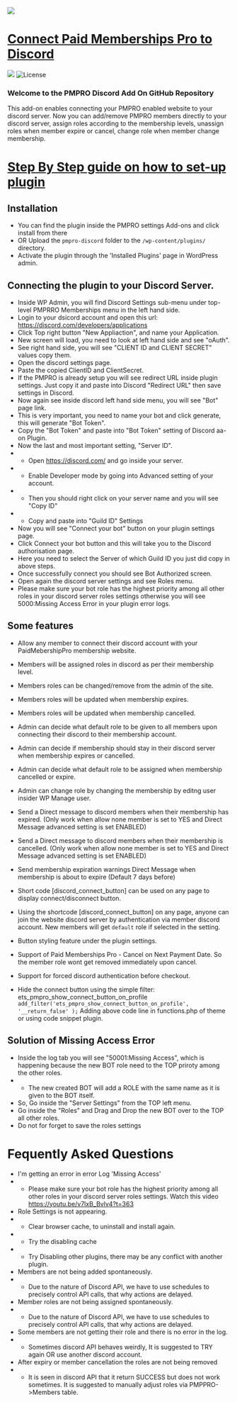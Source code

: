 ![](https://www.expresstechsoftwares.com/wp-content/uploads/paidmembershippro_discord_addon_banner.png)

# [Connect Paid Memberships Pro to Discord](https://www.expresstechsoftwares.com/step-by-step-documentation-guide-on-how-to-connect-pmpro-and-discord-server-using-discord-addon/) #
![](https://img.shields.io/badge/build-passing-green) ![License](https://img.shields.io/badge/license-GPL--2.0%2B-red.svg)

### Welcome to the PMPRO Discord Add On GitHub Repository

This add-on enables connecting your PMPRO enabled website to your discord server. Now you can add/remove PMPRO members directly to your discord server, assign roles according to the membership levels, unassign roles when member expire or cancel, change role when member change membership.

# [Step By Step guide on how to set-up plugin](https://www.expresstechsoftwares.com/step-by-step-documentation-guide-on-how-to-connect-pmpro-and-discord-server-using-discord-addon/)


## Installation
- You can find the plugin inside the PMPRO settings Add-ons and click install from there
- OR Upload the `pmpro-discord` folder to the `/wp-content/plugins/` directory.
- Activate the plugin through the 'Installed Plugins' page in WordPress admin.

## Connecting the plugin to your Discord Server.
- Inside WP Admin, you will find Discord Settings sub-menu under top-level PMPRRO Memberships menu in the left hand side.
- Login to your dsicord account and open this url: https://discord.com/developers/applications
- Click Top right button "New Appliaction", and name your Application.
- New screen will load, you need to look at left hand side and see "oAuth".
- See right hand side, you will see "CLIENT ID and CLIENT SECRET" values copy them.
- Open the discord settings page.
- Paste the copied ClientID and ClientSecret.
- If the PMPRO is already setup you will see redirect URL inside plugin settings. Just copy it and paste into Discord "Redirect URL" then save settings in Discord.
- Now again see inside discord left hand side menu, you will see "Bot" page link.
- This is very important, you need to name your bot and click generate, this will generate "Bot Token".
- Copy the "Bot Token" and paste into "Bot Token" setting of Discord aa-on Plugin.
- Now the last and most important setting, "Server ID".
- - Open https://discord.com/ and go inside your server.
- - Enable Developer mode by going into Advanced setting of your account.
- - Then you should right click on your server name and you will see "Copy ID"
- - Copy and paste into "Guild ID" Settings
- Now you will see "Connect your bot" button on your plugin settings page.
- Click Connect your bot button and this will take you to the Discord authorisation page.
- Here you need to select the Server of which Guild ID you just did copy in above steps.
- Once successfully connect you should see Bot Authorized screen.
- Open again the discord server settings and see Roles menu.
- Please make sure your bot role has the highest priority among all other roles in your discord server roles settings otherwise you will see 5000:Missing Access Error in your plugin error logs.

## Some features
- Allow any member to connect their discord account with your PaidMebershipPro membership website.
- Members will be assigned roles in discord as per their membership level.
- Members roles can be changed/remove from the admin of the site.
- Members roles will be updated when membership expires.
- Members roles will be updated when membership cancelled.
- Admin can decide what default role to be given to all members upon connecting their discord to their membership account.
- Admin can decide if membership should stay in their discord server when membership expires or cancelled.
- Admin can decide what default role to be assigned when membership cancelled or expire.
- Admin can change role by changing the membership by editng user insider WP Manage user.
- Send a Direct message to discord members when their membership has expired. (Only work when allow none member is set to YES and Direct Message advanced setting is set ENABLED)
- Send a Direct message to discord members when their membership is cancelled. (Only work when allow none member is set to YES and Direct Message advanced setting is set ENABLED)
- Send membership expiration warnings Direct Message when membership is about to expire (Default 7 days before)
- Short code [discord_connect_button] can be used on any page to display connect/disconnect button.
- Using the shortcode [discord_connect_button] on any page, anyone can join the website discord server by authentication via member discord account. New members will get `default` role if selected in the setting.
- Button styling feature under the plugin settings.
- Support of Paid Memberships Pro - Cancel on Next Payment Date. So the member role wont get removed immediately upon cancel.
- Support for forced discord authentication before checkout.

- Hide the connect button using the simple filter: ets_pmpro_show_connect_button_on_profile
`add_filter('ets_pmpro_show_connect_button_on_profile', '__return_false' );`
Adding above code line in functions.php of theme or using code snippet plugin.

## Solution of Missing Access Error
- Inside the log tab you will see "50001:Missing Access", which is happening because the new BOT role need to the TOP priroty among the other roles.
- - The new created BOT will add a ROLE with the same name as it is given to the BOT itself.
- So, Go inside the "Server Settings" from the TOP left menu.
- Go inside the "Roles" and Drag and Drop the new BOT over to the TOP all other roles.
- Do not for forget to save the roles settings

# Fequently Asked Questions
- I'm getting an error in error Log 'Missing Access'
- - Please make sure your bot role has the highest priority among all other roles in your discord server roles settings. Watch this video https://youtu.be/v7lxB_Bvlv4?t=363
- Role Settings is not appearing.
- - Clear browser cache, to uninstall and install again.
- - Try the disabling cache
- - Try Disabling other plugins, there may be any conflict with another plugin.
- Members are not being added spontaneously. 
- - Due to the nature of Discord API, we have to use schedules to precisely control API calls, that why actions are delayed. 
- Member roles are not being assigned spontaneously.
- - Due to the nature of Discord API, we have to use schedules to precisely control API calls, that why actions are delayed. 
- Some members are not getting their role and there is no error in the log.
- - Sometimes discord API behaves weirdly, It is suggested to TRY again OR use another discord account.
- After expiry or member cancellation the roles are not being removed
- - It is seen in discord API that it return SUCCESS but does not work sometimes. It is suggested to manually adjust roles via PMPPRO->Members table.
